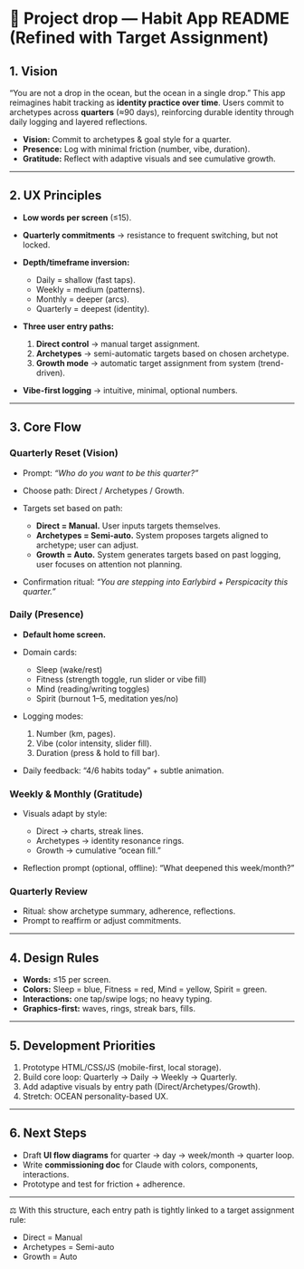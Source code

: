 # 🌊 Project drop — Habit App README (Refined with Target Assignment)

## 1. Vision

“You are not a drop in the ocean, but the ocean in a single drop.”
This app reimagines habit tracking as **identity practice over time**.
Users commit to archetypes across **quarters** (≈90 days), reinforcing durable identity through daily logging and layered reflections.

* **Vision:** Commit to archetypes & goal style for a quarter.
* **Presence:** Log with minimal friction (number, vibe, duration).
* **Gratitude:** Reflect with adaptive visuals and see cumulative growth.

---

## 2. UX Principles

* **Low words per screen** (≤15).
* **Quarterly commitments** → resistance to frequent switching, but not locked.
* **Depth/timeframe inversion:**

  * Daily = shallow (fast taps).
  * Weekly = medium (patterns).
  * Monthly = deeper (arcs).
  * Quarterly = deepest (identity).
* **Three user entry paths:**

  1. **Direct control** → manual target assignment.
  2. **Archetypes** → semi-automatic targets based on chosen archetype.
  3. **Growth mode** → automatic target assignment from system (trend-driven).
* **Vibe-first logging** → intuitive, minimal, optional numbers.

---

## 3. Core Flow

### **Quarterly Reset (Vision)**

* Prompt: *“Who do you want to be this quarter?”*
* Choose path: Direct / Archetypes / Growth.
* Targets set based on path:

  * **Direct = Manual.** User inputs targets themselves.
  * **Archetypes = Semi-auto.** System proposes targets aligned to archetype; user can adjust.
  * **Growth = Auto.** System generates targets based on past logging, user focuses on attention not planning.
* Confirmation ritual: *“You are stepping into Earlybird + Perspicacity this quarter.”*

### **Daily (Presence)**

* **Default home screen.**
* Domain cards:

  * Sleep (wake/rest)
  * Fitness (strength toggle, run slider or vibe fill)
  * Mind (reading/writing toggles)
  * Spirit (burnout 1–5, meditation yes/no)
* Logging modes:

  1. Number (km, pages).
  2. Vibe (color intensity, slider fill).
  3. Duration (press & hold to fill bar).
* Daily feedback: “4/6 habits today” + subtle animation.

### **Weekly & Monthly (Gratitude)**

* Visuals adapt by style:

  * Direct → charts, streak lines.
  * Archetypes → identity resonance rings.
  * Growth → cumulative “ocean fill.”
* Reflection prompt (optional, offline): “What deepened this week/month?”

### **Quarterly Review**

* Ritual: show archetype summary, adherence, reflections.
* Prompt to reaffirm or adjust commitments.

---

## 4. Design Rules

* **Words:** ≤15 per screen.
* **Colors:** Sleep = blue, Fitness = red, Mind = yellow, Spirit = green.
* **Interactions:** one tap/swipe logs; no heavy typing.
* **Graphics-first:** waves, rings, streak bars, fills.

---

## 5. Development Priorities

1. Prototype HTML/CSS/JS (mobile-first, local storage).
2. Build core loop: Quarterly → Daily → Weekly → Quarterly.
3. Add adaptive visuals by entry path (Direct/Archetypes/Growth).
4. Stretch: OCEAN personality-based UX.

---

## 6. Next Steps

* Draft **UI flow diagrams** for quarter → day → week/month → quarter loop.
* Write **commissioning doc** for Claude with colors, components, interactions.
* Prototype and test for friction + adherence.

---

⚖️ With this structure, each entry path is tightly linked to a target assignment rule:

* Direct = Manual
* Archetypes = Semi-auto
* Growth = Auto